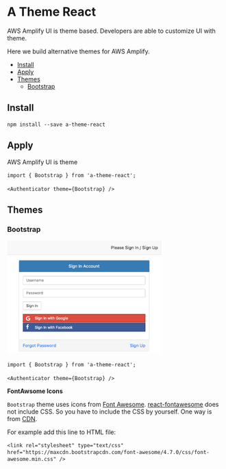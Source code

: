 # A Theme React

AWS Amplify UI is theme based. Developers are able to customize UI with theme.

Here we build alternative themes for AWS Amplify.

* [Install](#install)
* [Apply](#apply)
* [Themes](#themes)
  - [Bootstrap](#bootstrap)

## Install

```
npm install --save a-theme-react
```

## Apply

AWS Amplify UI is theme

```
import { Bootstrap } from 'a-theme-react';

<Authenticator theme={Bootstrap} />
```

## Themes

### Bootstrap

<img src="a_theme_bootstrap.png" width="360" />

```
import { Bootstrap } from 'a-theme-react';

<Authenticator theme={Bootstrap} />
```

**FontAwsome Icons**

`Bootstrap` theme uses icons from [Font Awesome](http://fontawesome.io/). [react-fontawesome](https://github.com/danawoodman/react-fontawesome) does not include CSS. So you have to include the CSS by yourself. One way is from [CDN](https://www.bootstrapcdn.com/fontawesome/).

For example add this line to HTML file:
```
<link rel="stylesheet" type="text/css" href="https://maxcdn.bootstrapcdn.com/font-awesome/4.7.0/css/font-awesome.min.css" />
```
